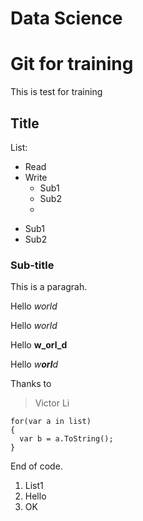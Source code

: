 Data Science
===========

# Git for training

This is test for training

## Title

List:
* Read
* Write
  * Sub1
  * Sub2
  * 
- Sub1
- Sub2

### Sub-title

This is a paragrah.

Hello *world*

Hello _world_

Hello **w_orl_d**

Hello _w**orl**d_

Thanks to 
> Victor Li

```
for(var a in list)
{
  var b = a.ToString();
}
```

End of code.

1. List1
3. Hello
4. OK

